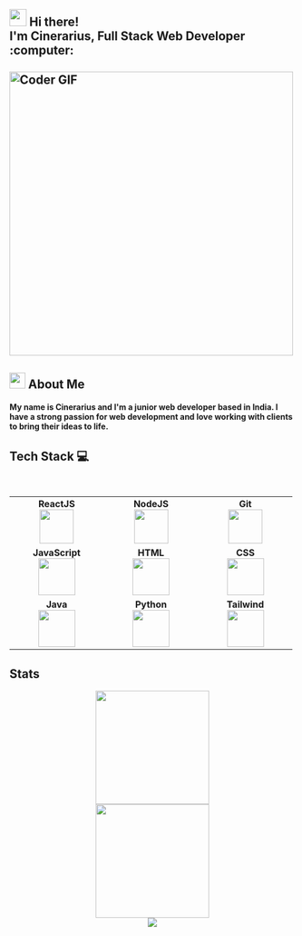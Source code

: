 <h2 align="left">
 <abc>
  <br><img src="https://emojis.slackmojis.com/emojis/images/1588315024/8823/hyperkitty.gif?1588315024" width="30" /> Hi there!<br>
   I'm Cinerarius, Full Stack Web Developer :computer:<br>
  <br>
    <img src="https://media.giphy.com/media/SWoSkN6DxTszqIKEqv/giphy.gif" alt="Coder GIF" width="500">
 </abc>
</h2>
<h2>
<abc><img src="https://emojis.slackmojis.com/emojis/images/1621024394/39092/cat-roll.gif?1621024394" width="28" /> About Me</abc>
</h2>
<h4>
My name is Cinerarius and I'm a junior web developer based in India. I have a strong passion for web development and love working with clients to bring their ideas to life.
</h4>

## Tech Stack :computer:

<br>
<table>
<tbody>
 <tr>
<td align="center" width="20%">
<span><b><center>ReactJS</center></b></span> 
<img height=60px src="https://img.icons8.com/ultraviolet/2x/react.png"> 
</td>

<td align="center" width="20%">
<span><b><center>NodeJS</center></b></span> 
<img height=60px src="https://img.icons8.com/color/2x/nodejs.png"> 
</td>

<td align="center" width="20%">
<span><b><center>Git</center></b></span>
<img height="60px" src="https://cdn.svgporn.com/logos/git-icon.svg">
</td>
</tr>

<tr>
<td align="center" width="20%">
<span><b><center>JavaScript</center></b></span> 
<img height=65px src="https://img.icons8.com/color/2x/javascript.png"> 
</td>

<td align="center" width="20%">
<span><b><center>HTML</center></b></span> 
<img height=65px src="https://img.icons8.com/color/2x/html-5.png"> 
</td>
</td>

<td align="center" width="20%">
<span><b><center>CSS</center></b></span> 
<img height="65px" src="https://cdn.svgporn.com/logos/css-3.svg">
</td>
</tr>

<tr>
<td align="center" width="20%">
<span><b><center>Java</center></b></span> 
<img height="65px" src="https://www.vectorlogo.zone/logos/java/java-ar21.svg">
</td>

<td align="center" width="20%">
<span><b><center>Python</center></b></span> 
<img height="65px" src="https://cdn4.iconfinder.com/data/icons/logos-and-brands/512/267_Python_logo-128.png">
</td>

<td align="center" width="20%">
<span><b><center>Tailwind</center></b></span> 
<img height="65px" src="https://cdn.svgporn.com/logos/tailwindcss-icon.svg">
</td>

</tbody>
</table>

## Stats

<div align="center">
    <img height="200px" src="https://github-readme-stats.vercel.app/api?username=cinerarius&show_icons=true&theme=onedark&hide_border=true&bg_color=00000000"/>
</div>
<div align="center">
    <img height="200px" src="https://github-readme-streak-stats.herokuapp.com?user=cinerarius&theme=onedark-duo&duo&hide_border=true"/>
</div>
<div align="center">
	<img src="https://cdn.jsdelivr.net/gh/holic-x/holic-x/assets/github-contribution-grid-snake.svg" />
</div>
